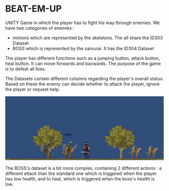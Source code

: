 # BEAT-EM-UP
UNITY Game in which the player has to fight his way through enemies. We have two categories of enemies : 
  - minions which are represented by the skeletons. The all share the ID303 Dataset
  - BOSS which is represented by the samurai. It has the ID304 Dataset

The player has different functions such as a jumping button, attack button, heal button. It can move forwards and bacwards.
The purpose of the game is to defeat all foes.

The Datasets contain different columns regarding the player's overall status. Based on these the enemy can decide whether to attack the player, ignore the player or request help.

![image alt](https://github.com/stefanione/BEAT-EM-UP/blob/d3142dc361b3f3a3135fa2f2e8e0d7bfb5dc7f03/Minions-ss.png)

The BOSS's dataset is a bit more complex, containing 2 different actions : a different attack than the standard one which is triggered when the player has low health, and to heal, which is triggered when the boss's health is low.


